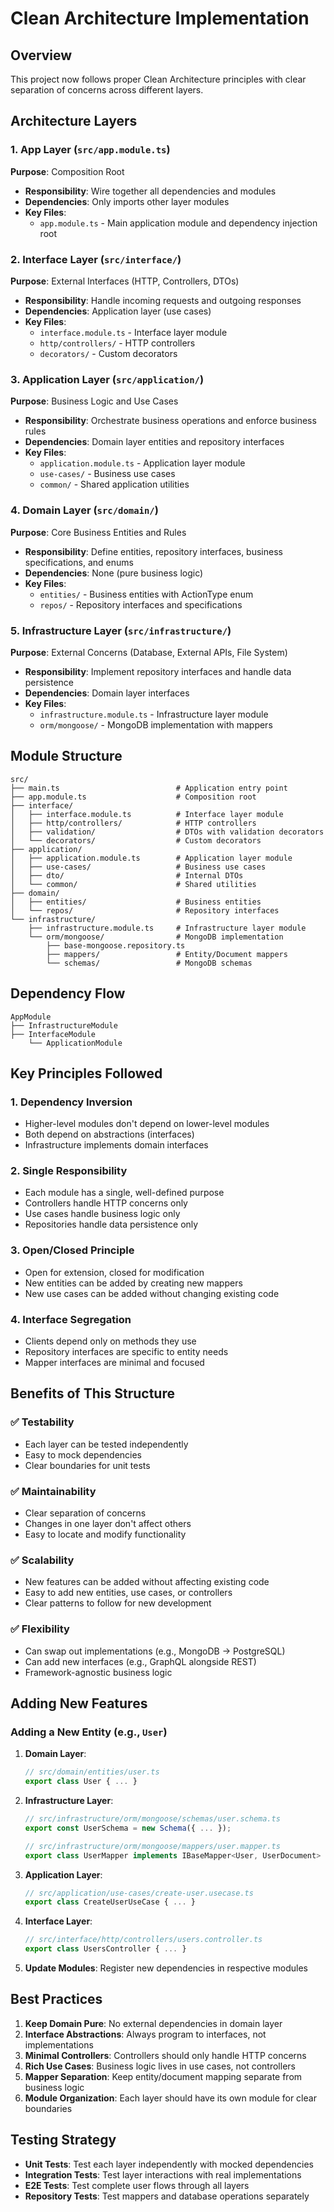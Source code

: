 # Clean Architecture Implementation

## Overview

This project now follows proper Clean Architecture principles with clear separation of concerns across different layers.

## Architecture Layers

### 1. App Layer (`src/app.module.ts`)

**Purpose**: Composition Root

- **Responsibility**: Wire together all dependencies and modules
- **Dependencies**: Only imports other layer modules
- **Key Files**:
  - `app.module.ts` - Main application module and dependency injection root

### 2. Interface Layer (`src/interface/`)

**Purpose**: External Interfaces (HTTP, Controllers, DTOs)

- **Responsibility**: Handle incoming requests and outgoing responses
- **Dependencies**: Application layer (use cases)
- **Key Files**:
  - `interface.module.ts` - Interface layer module
  - `http/controllers/` - HTTP controllers
  - `decorators/` - Custom decorators

### 3. Application Layer (`src/application/`)

**Purpose**: Business Logic and Use Cases

- **Responsibility**: Orchestrate business operations and enforce business rules
- **Dependencies**: Domain layer entities and repository interfaces
- **Key Files**:
  - `application.module.ts` - Application layer module
  - `use-cases/` - Business use cases
  - `common/` - Shared application utilities

### 4. Domain Layer (`src/domain/`)

**Purpose**: Core Business Entities and Rules

- **Responsibility**: Define entities, repository interfaces, business specifications, and enums
- **Dependencies**: None (pure business logic)
- **Key Files**:
  - `entities/` - Business entities with ActionType enum
  - `repos/` - Repository interfaces and specifications

### 5. Infrastructure Layer (`src/infrastructure/`)

**Purpose**: External Concerns (Database, External APIs, File System)

- **Responsibility**: Implement repository interfaces and handle data persistence
- **Dependencies**: Domain layer interfaces
- **Key Files**:
  - `infrastructure.module.ts` - Infrastructure layer module
  - `orm/mongoose/` - MongoDB implementation with mappers

## Module Structure

```
src/
├── main.ts                          # Application entry point
├── app.module.ts                    # Composition root
├── interface/
│   ├── interface.module.ts          # Interface layer module
│   ├── http/controllers/            # HTTP controllers
│   ├── validation/                  # DTOs with validation decorators
│   └── decorators/                  # Custom decorators
├── application/
│   ├── application.module.ts        # Application layer module
│   ├── use-cases/                   # Business use cases
│   ├── dto/                         # Internal DTOs
│   └── common/                      # Shared utilities
├── domain/
│   ├── entities/                    # Business entities
│   └── repos/                       # Repository interfaces
└── infrastructure/
    ├── infrastructure.module.ts     # Infrastructure layer module
    └── orm/mongoose/                # MongoDB implementation
        ├── base-mongoose.repository.ts
        ├── mappers/                 # Entity/Document mappers
        └── schemas/                 # MongoDB schemas
```

## Dependency Flow

```
AppModule
├── InfrastructureModule
├── InterfaceModule
    └── ApplicationModule
```

## Key Principles Followed

### 1. Dependency Inversion

- Higher-level modules don't depend on lower-level modules
- Both depend on abstractions (interfaces)
- Infrastructure implements domain interfaces

### 2. Single Responsibility

- Each module has a single, well-defined purpose
- Controllers handle HTTP concerns only
- Use cases handle business logic only
- Repositories handle data persistence only

### 3. Open/Closed Principle

- Open for extension, closed for modification
- New entities can be added by creating new mappers
- New use cases can be added without changing existing code

### 4. Interface Segregation

- Clients depend only on methods they use
- Repository interfaces are specific to entity needs
- Mapper interfaces are minimal and focused

## Benefits of This Structure

### ✅ **Testability**

- Each layer can be tested independently
- Easy to mock dependencies
- Clear boundaries for unit tests

### ✅ **Maintainability**

- Clear separation of concerns
- Changes in one layer don't affect others
- Easy to locate and modify functionality

### ✅ **Scalability**

- New features can be added without affecting existing code
- Easy to add new entities, use cases, or controllers
- Clear patterns to follow for new development

### ✅ **Flexibility**

- Can swap out implementations (e.g., MongoDB → PostgreSQL)
- Can add new interfaces (e.g., GraphQL alongside REST)
- Framework-agnostic business logic

## Adding New Features

### Adding a New Entity (e.g., `User`)

1. **Domain Layer**:

   ```typescript
   // src/domain/entities/user.ts
   export class User { ... }
   ```

2. **Infrastructure Layer**:

   ```typescript
   // src/infrastructure/orm/mongoose/schemas/user.schema.ts
   export const UserSchema = new Schema({ ... });

   // src/infrastructure/orm/mongoose/mappers/user.mapper.ts
   export class UserMapper implements IBaseMapper<User, UserDocument> { ... }
   ```

3. **Application Layer**:

   ```typescript
   // src/application/use-cases/create-user.usecase.ts
   export class CreateUserUseCase { ... }
   ```

4. **Interface Layer**:

   ```typescript
   // src/interface/http/controllers/users.controller.ts
   export class UsersController { ... }
   ```

5. **Update Modules**: Register new dependencies in respective modules

## Best Practices

1. **Keep Domain Pure**: No external dependencies in domain layer
2. **Interface Abstractions**: Always program to interfaces, not implementations
3. **Minimal Controllers**: Controllers should only handle HTTP concerns
4. **Rich Use Cases**: Business logic lives in use cases, not controllers
5. **Mapper Separation**: Keep entity/document mapping separate from business logic
6. **Module Organization**: Each layer should have its own module for clear boundaries

## Testing Strategy

- **Unit Tests**: Test each layer independently with mocked dependencies
- **Integration Tests**: Test layer interactions with real implementations
- **E2E Tests**: Test complete user flows through all layers
- **Repository Tests**: Test mappers and database operations separately
